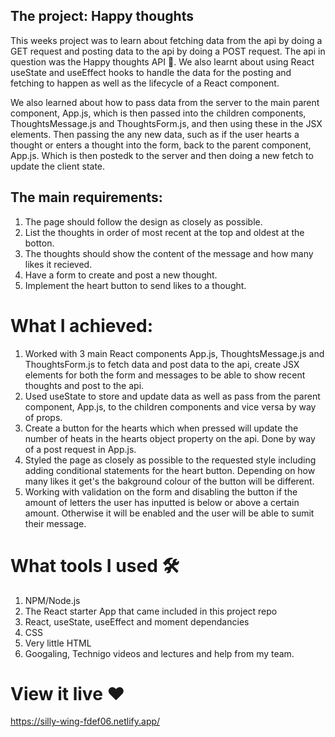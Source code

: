 ## The project: Happy thoughts
This weeks project was to learn about fetching data from the api by doing a GET request and posting data to the api by doing a POST request. The api in question was the Happy thoughts API 💌. We also learnt about using React useState and useEffect hooks to handle the data for the posting and fetching to happen as well as the lifecycle of a React component.

We also learned about how to pass data from the server to the main parent component, App.js, which is then passed into the children components, ThoughtsMessage.js and ThoughtsForm.js, and then using these in the JSX elements. Then passing the any new data, such as if the user hearts a thought or enters a thought into the form, back to the parent component, App.js. Which is then postedk to the server and then doing a new fetch to update the client state.

## The main requirements:
1. The page should follow the design as closely as possible.
2. List the thoughts in order of most recent at the top and oldest at the botton.
3. The thoughts should show the content of the message and how many likes it recieved.
4. Have a form to create and post a new thought.
5. Implement the heart button to send likes to a thought.

# What I achieved:
1. Worked with 3 main React components App.js, ThoughtsMessage.js and ThoughtsForm.js to fetch data and post data to the api, create JSX elements for both the form and messages to be able to show recent thoughts and post to the api.
2. Used useState to store and update data as well as pass from the parent component, App.js, to the children components and vice versa by way of props.
3. Create a button for the hearts which when pressed will update the number of heats in the hearts object property on the api. Done by way of a post request in App.js.
4. Styled the page as closely as possible to the requested style including adding conditional statements for the heart button. Depending on how many likes it get's the bakground colour of the button will be different.
6. Working with validation on the form and disabling the button if the amount of letters the user has inputted is below or above a certain amount. Otherwise it will be enabled and the user will be able to sumit their message.  

# What tools I used 🛠️
1. NPM/Node.js
2. The React starter App that came included in this project repo
3. React, useState, useEffect and moment dependancies
4. CSS
5. Very little HTML
6. Googaling, Technigo videos and lectures and help from my team.

# View it live ❤
https://silly-wing-fdef06.netlify.app/  

